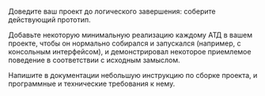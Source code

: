 Доведите ваш проект до логического завершения: соберите действующий прототип.

Добавьте некоторую минимальную реализацию каждому АТД в вашем проекте, чтобы он нормально собирался и запускался (например, с консольным интерфейсом), и демонстрировал некоторое приемлемое поведение в соответствии с исходным замыслом.

Напишите в документации небольшую инструкцию по сборке проекта, и программные и технические требования к нему.